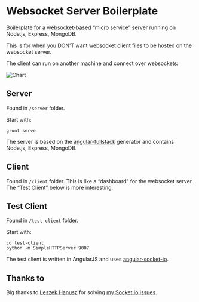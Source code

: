 # Websocket Server Boilerplate

Boilerplate for a websocket-based “micro service” server running on Node.js, Express, MongoDB.

This is for when you DON’T want websocket client files to be hosted on the websocket server.

The client can run on another machine and connect over websockets:

![Chart](http://i.stack.imgur.com/eC1Va.png)


## Server

Found in `/server` folder.

Start with:

	grunt serve

The server is based on the [angular-fullstack](https://github.com/DaftMonk/generator-angular-fullstack) generator and contains Node.js, Express, MongoDB.


## Client

Found in `/client` folder. This is like a “dashboard” for the websocket server. The “Test Client” below is more interesting.


## Test Client

Found in `/test-client` folder.

Start with:

	cd test-client
	python -m SimpleHTTPServer 9007

The test client is written in AngularJS and uses [angular-socket-io](https://github.com/btford/angular-socket-io).


## Thanks to

Big thanks to [Leszek Hanusz](http://stackoverflow.com/users/1221252/leszek-hanusz) for solving [my Socket.io issues](http://stackoverflow.com/questions/27998407/socket-io-cannot-connect-resorts-to-polling).
